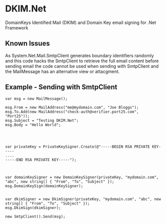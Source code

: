 DKIM.Net
===========
DomainKeys Identified Mail (DKIM) and Domain Key email signing for .Net Framework


Known Issues
------------
As System.Net.Mail.SmtpClient generates boundary identifiers randomly and this code hacks the SmtpClient to retrieve the full email content before sending email the code cannot be used when sending with SmtpClient and the MailMessage has an alternative view or attacgment.
	
	



Example - Sending with SmtpClient
------------

	var msg = new MailMessage();

	msg.From = new MailAddress("me@mydomain.com", "Joe Bloggs");
	msg.To.Add(new MailAddress("check-auth@verifier.port25.com", "Port25"));
	msg.Subject = "Testing DKIM.Net";
	msg.Body = "Hello World";
	
	
	
	
	var privateKey = PrivateKeySigner.Create(@"-----BEGIN RSA PRIVATE KEY-----
	....
	-----END RSA PRIVATE KEY-----");
	


	var domainKeySigner = new DomainKeySigner(privateKey, "mydomain.com", "abc", new string[] { "From", "To", "Subject" });
	msg.DomainKeySign(domainKeySigner);


	var dkimSigner = new DkimSigner(privateKey, "mydomain.com", "abc", new string[] { "From", "To", "Subject" });
	msg.DkimSign(dkimSigner);

	new SmtpClient().Send(msg);
 
